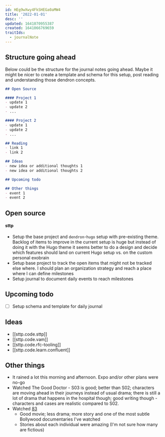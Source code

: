 ```yaml
---
id: HEg9wXwy4FkSHEGa0aMW4
title: '2022-01-01'
desc: ''
updated: 1641070955387
created: 1641066769659
traitIds:
  - journalNote
---
```


## Structure going ahead

Below could be the structure for the journal notes going ahead. Maybe it might be nicer to create a template and schema for this setup, post reading and understanding those dendron concepts.

```markdown
## Open Source

#### Project 1
- update 1
- update 2
- ...

#### Project 2
- update 1
- update 2
- ...

## Reading
- link 1
- link 2

## Ideas
- new idea or additional thoughts 1
- new idea or additional thoughts 2

## Upcoming todo

## Other things
- event 1
- event 2
```


## Open source

#### sttp 
- Setup the base project and `dendron`-`hugo` setup with pre-existing theme. Backlog of items to improve in the current setup is huge but instead of doing it with the Hugo theme it seems better to do a design and decide which features should land on current Hugo setup vs. on the custom personal exobrain
- Setup base project to track the open items that might not be tracked else where. I should plan an organization strategy and reach a place where I can define milestones
- Setup journal to document daily events to reach milestones

## Upcoming todo
- [ ] Setup schema and template for daily journal

## Ideas

- [[sttp.code.sttp]]
- [[sttp.code.vam]]
- [[sttp.code.rfc-tooling]]
- [[sttp.code.learn.confluent]]

## Other things

- It rained a lot this morning and afternoon. Expo and/or other plans were no-go
- Watched The Good Doctor - S03 is good; better than S02; characters are moving ahead in their journeys instead of usual drama; there is still a lot of drama that happens in the hospital though; good writing though - characters and cases are realistic compared to S02.
- Watched [83](https://www.imdb.com/title/tt7518786/)
  - Good movie; less drama; more story and one of the most subtle Bollywood documentaries I've watched
  - Stories about each individual were amazing (I'm not sure how many are fictious)
